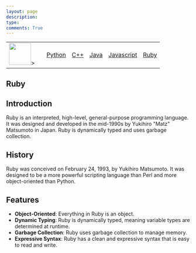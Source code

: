 ```yaml
---
layout: page
description: 
type: 
comments: True
---
```

<table>
<tbody>
    <td>
    <img src="/grouprepo_2025/images/codinglogo.png" height="60" title="Home" alt>>
    <td>
    <td> 
    <a href="/grouprepo_2025/navigation/Python">Python</a>
     </td>
     <td> 
    <a href="/grouprepo_2025/navigation/C++">C++</a>
     </td>
     <td> 
    <a href="/grouprepo_2025/navigation/Java">Java</a>
     </td>
     <td> 
    <a href="/grouprepo_2025/navigation/Javascript">Javascript</a>
     </td>
      <td> 
    <a href="/grouprepo_2025/navigation/Ruby">Ruby</a>
     </td>
     </tbody>
</table>

## Ruby

## Introduction
Ruby is an interpreted, high-level, general-purpose programming language. It was designed and developed in the mid-1990s by Yukihiro "Matz" Matsumoto in Japan. Ruby is dynamically typed and uses garbage collection.

## History
Ruby was conceived on February 24, 1993, by Yukihiro Matsumoto. It was designed to be a more powerful scripting language than Perl and more object-oriented than Python.

## Features
- **Object-Oriented**: Everything in Ruby is an object.
- **Dynamic Typing**: Ruby is dynamically typed, meaning variable types are determined at runtime.
- **Garbage Collection**: Ruby uses garbage collection to manage memory.
- **Expressive Syntax**: Ruby has a clean and expressive syntax that is easy to read and write.